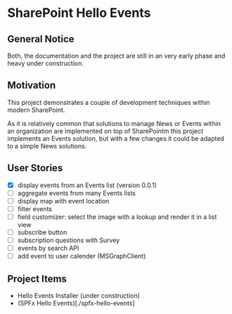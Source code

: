 ﻿# SharePoint Hello Events

## General Notice

Both, the documentation and the project are still in an very early phase and heavy under construction.

## Motivation

This project demonstrates a couple of development techniques within modern SharePoint.

As it is relatively common that solutions to manage News or Events within an organization are implemented on top of SharePointm this project implements an Events solution, but with a few changes it could be adapted to a simple News solutions.

## User Stories

* [x] display events from an Events list (version 0.0.1)
* [ ] aggregate events from many Events lists
* [ ] display map with event location
* [ ] filter events
* [ ] field customizer: select the image with a lookup and render it in a list view 
* [ ] subscribe button
* [ ] subscription questions with Survey
* [ ] events by search API
* [ ] add event to user calender (MSGraphClient)

## Project Items

* Hello Events Installer (under construction)
* (SPFx Hello Events)[./spfx-hello-events]
